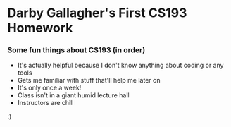 # Darby Gallagher's First CS193 Homework

### Some fun things about CS193 (in order) 

- It's actually helpful because I don't know anything about coding or any tools 
- Gets me familiar with stuff that'll help me later on 
- It's only once a week! 
- Class isn't in a giant humid lecture hall 
- Instructors are chill 


:)
